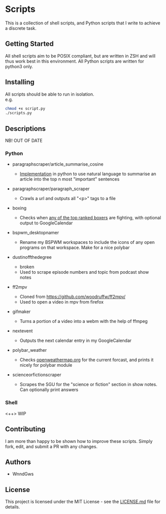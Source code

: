 # Scripts

This is a collection of shell scripts, and Python scripts that I write to achieve a discrete task.

## Getting Started

All shell scripts aim to be POSIX compliant, but are written in ZSH and will thus work best in this environment.
All Python scripts are written for python3 only.

## Installing

All scripts should be able to run in isolation.  
e.g.

```bash
chmod +x script.py
./scripts.py
```

## Descriptions
NB! OUT OF DATE

### Python

* paragraphscraper/article_summarise_cosine
    * [Implementation](https://towardsdatascience.com/understand-text-summarization-and-create-your-own-summarizer-in-python-b26a9f09fc70) in python to use natural language to summarise an article into the top n most "important" sentences

* paragraphscraper/paragraph_scraper
    * Crawls a url and outputs all "\<p\>" tags to a file

* boxing
    * Checks when [any of the top ranked boxers](https://en.wikipedia.org/wiki/List_of_current_boxing_rankings) are fighting, with optional output to GoogleCalendar

* bspwm_desktopnamer
    * Rename my BSPWM workspaces to include the icons of any open programs on that workspace. Make for a nice polybar

* dustinoffthedegree
    * broken
    * Used to scrape episode numbers and topic from podcast show notes

* ff2mpv
    * Cloned from https://github.com/woodruffw/ff2mpv/
    * Used to open a video in mpv from firefox

* gifmaker
    * Turns a portion of a video into a webm with the help of ffmpeg

* nextevent
    * Outputs the next calendar entry in my GoogleCalendar

* polybar_weather
    * Checks [openweathermap.org](https://openweathermap.org) for the current forcast, and prints it nicely for polybar module

* scienceorfictionscraper
    * Scrapes the SGU for the "science or fiction" section in show notes. Can optionally print answers

### Shell
<++> WIP

## Contributing

I am more than happy to be shown how to improve these scripts. Simply fork, edit, and submit a PR with any changes.

## Authors

* WnndGws

## License

This project is licensed under the MIT License - see the [LICENSE.md](LICENSE.md) file for details.
